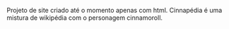 Projeto de site criado até o momento apenas com html. Cinnapédia é uma mistura de wikipédia com o personagem cinnamoroll. 
